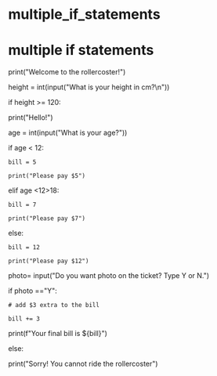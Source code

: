 # multiple_if_statements
# multiple if statements
print("Welcome to the rollercoster!")

height = int(input("What is your height in cm?\n"))


if height >= 120:

  print("Hello!")
  
  age = int(input("What is your age?"))
  
  if age < 12:
  
    bill = 5
    
    print("Please pay $5")
    
  elif age <12>18:
  
    bill = 7
    
    print("Please pay $7")
    
  else:
  
    bill = 12
    
    print("Please pay $12")
    
  photo= input("Do you want photo on the ticket? Type Y or N.")
  
  if photo =="Y":
  
    # add $3 extra to the bill
    
    bill += 3
    
  print(f"Your final bill is ${bill}")
  
else:

  print("Sorry! You cannot ride the rollercoster")
